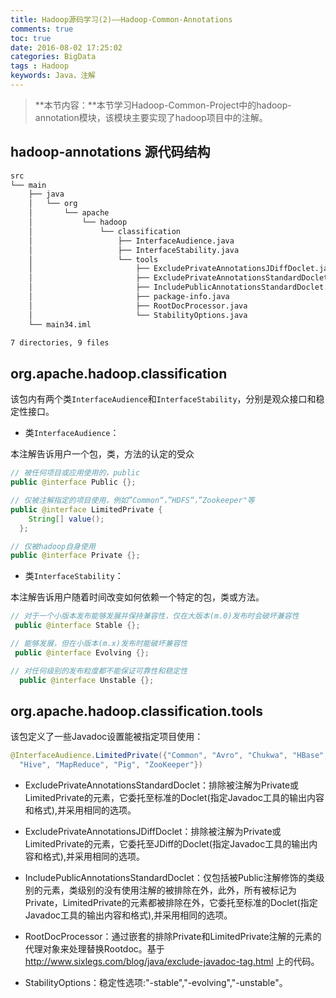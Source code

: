 ```yaml
---
title: Hadoop源码学习(2)——Hadoop-Common-Annotations
comments: true
toc: true
date: 2016-08-02 17:25:02
categories: BigData
tags : Hadoop
keywords: Java，注解
---
```


>**本节内容：**本节学习Hadoop-Common-Project中的hadoop-annotation模块，该模块主要实现了hadoop项目中的注解。


<!-- more -->

## hadoop-annotations 源代码结构

``` txt
src
└── main
    ├── java
    │   └── org
    │       └── apache
    │           └── hadoop
    │               └── classification
    │                   ├── InterfaceAudience.java
    │                   ├── InterfaceStability.java
    │                   └── tools
    │                       ├── ExcludePrivateAnnotationsJDiffDoclet.java
    │                       ├── ExcludePrivateAnnotationsStandardDoclet.java
    │                       ├── IncludePublicAnnotationsStandardDoclet.java
    │                       ├── package-info.java
    │                       ├── RootDocProcessor.java
    │                       └── StabilityOptions.java
    └── main34.iml

7 directories, 9 files

```

## org.apache.hadoop.classification

该包内有两个类`InterfaceAudience`和`InterfaceStability`，分别是观众接口和稳定性接口。

- 类`InterfaceAudience`：

本注解告诉用户一个包，类，方法的认定的受众

``` java
// 被任何项目或应用使用的，public
public @interface Public {};

// 仅被注解指定的项目使用，例如”Common“，”HDFS“，”Zookeeper"等
public @interface LimitedPrivate {
    String[] value();
  };

// 仅被hadoop自身使用
public @interface Private {};
```

- 类`InterfaceStability`：

本注解告诉用户随着时间改变如何依赖一个特定的包，类或方法。

``` java
// 对于一个小版本发布能够发展并保持兼容性，仅在大版本(m.0)发布时会破坏兼容性
 public @interface Stable {};

// 能够发展，但在小版本(m.x)发布时能破坏兼容性
 public @interface Evolving {};

// 对任何级别的发布粒度都不能保证可靠性和稳定性
  public @interface Unstable {};
```

## org.apache.hadoop.classification.tools

该包定义了一些Javadoc设置能被指定项目使用：
``` java
@InterfaceAudience.LimitedPrivate({"Common", "Avro", "Chukwa", "HBase", "HDFS",
  "Hive", "MapReduce", "Pig", "ZooKeeper"})
```

- ExcludePrivateAnnotationsStandardDoclet：排除被注解为Private或LimitedPrivate的元素，它委托至标准的Doclet(指定Javadoc工具的输出内容和格式),并采用相同的选项。

- ExcludePrivateAnnotationsJDiffDoclet：排除被注解为Private或LimitedPrivate的元素，它委托至JDiff的Doclet(指定Javadoc工具的输出内容和格式),并采用相同的选项。

- IncludePublicAnnotationsStandardDoclet：仅包括被Public注解修饰的类级别的元素，类级别的没有使用注解的被排除在外，此外，所有被标记为Private，LimitedPrivate的元素都被排除在外，它委托至标准的Doclet(指定Javadoc工具的输出内容和格式),并采用相同的选项。

- RootDocProcessor：通过嵌套的排除Private和LimitedPrivate注解的元素的代理对象来处理替换Rootdoc。基于 http://www.sixlegs.com/blog/java/exclude-javadoc-tag.html 上的代码。

- StabilityOptions：稳定性选项:"-stable","-evolving","-unstable"。



